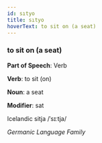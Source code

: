 ```yaml
---
id: sıtyo
title: sıtyo
hoverText: to sit on (a seat)
---
```


### to sit on (a seat)

**Part of Speech**: Verb

**Verb**: to sit (on)

**Noun**: a seat

**Modifier**: sat

Icelandic sitja /ˈsɪːtja/

*Germanic Language Family*